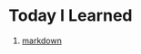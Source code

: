 # Today I Learned
1. [markdown](https://github.com/wjdgPfl/TIL_bootcamp/blob/master/use_markdown.md)
